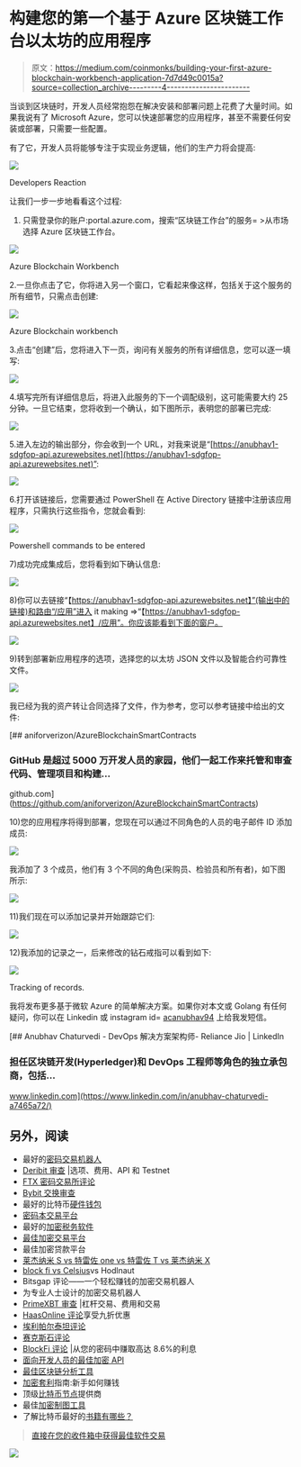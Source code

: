 # 构建您的第一个基于 Azure 区块链工作台以太坊的应用程序

> 原文：<https://medium.com/coinmonks/building-your-first-azure-blockchain-workbench-application-7d7d49c0015a?source=collection_archive---------4----------------------->

当谈到区块链时，开发人员经常抱怨在解决安装和部署问题上花费了大量时间。如果我说有了 Microsoft Azure，您可以快速部署您的应用程序，甚至不需要任何安装或部署，只需要一些配置。

有了它，开发人员将能够专注于实现业务逻辑，他们的生产力将会提高:

![](img/c4410d8241a516f1d4c7d3f379227cbf.png)

Developers Reaction

让我们一步一步地看看这个过程:

1.  只需登录你的账户:portal.azure.com，搜索“区块链工作台”的服务= >从市场选择 Azure 区块链工作台。

![](img/b6f02a0135e59f8733093d8061795642.png)

Azure Blockchain Workbench

2.一旦你点击了它，你将进入另一个窗口，它看起来像这样，包括关于这个服务的所有细节，只需点击创建:

![](img/5e0759ffb98a35fe3e095350cc61669b.png)

Azure Blockchain workbench

3.点击“创建”后，您将进入下一页，询问有关服务的所有详细信息，您可以逐一填写:

![](img/3d787d4a877941bfbb7dd33846acb749.png)

4.填写完所有详细信息后，将进入此服务的下一个调配级别，这可能需要大约 25 分钟。一旦它结束，您将收到一个确认，如下图所示，表明您的部署已完成:

![](img/feaa198265f3eec017081d8f1fdafceb.png)

5.进入左边的输出部分，你会收到一个 URL，对我来说是“[https://anubhav1-sdgfop-api.azurewebsites.net](https://anubhav1-sdgfop-api.azurewebsites.net)”:

![](img/cd0f8983cc9e832a173949bb8ded6099.png)

6.打开该链接后，您需要通过 PowerShell 在 Active Directory 链接中注册该应用程序，只需执行这些指令，您就会看到:

![](img/2eb87fa75eccfa7de52f6e6cb20605c5.png)

Powershell commands to be entered

7)成功完成集成后，您将看到如下确认信息:

![](img/25ffaee1dadeac20d736355e9d3e1e48.png)

8)你可以去链接“【https://anubhav1-sdgfop-api.azurewebsites.net】”(输出中的链接)和路由“/应用”进入 it making =>“【https://anubhav1-sdgfop-api.azurewebsites.net】/应用”。你应该能看到下面的窗户。

![](img/d4d05fe7d5a51e1105e849d1abc18b89.png)

9)转到部署新应用程序的选项，选择您的以太坊 JSON 文件以及智能合约可靠性文件。

![](img/b4db1b4b3f8bf59223ab743eacc6d8fa.png)

我已经为我的资产转让合同选择了文件，作为参考，您可以参考链接中给出的文件:

[](https://github.com/aniforverizon/AzureBlockchainSmartContracts) [## aniforverizon/AzureBlockchainSmartContracts

### GitHub 是超过 5000 万开发人员的家园，他们一起工作来托管和审查代码、管理项目和构建…

github.com](https://github.com/aniforverizon/AzureBlockchainSmartContracts) 

10)您的应用程序将得到部署，您现在可以通过不同角色的人员的电子邮件 ID 添加成员:

![](img/403b93b01348df4a2dab958cf6111dfa.png)

我添加了 3 个成员，他们有 3 个不同的角色(采购员、检验员和所有者)，如下图所示:

![](img/b31872b9d07c651082dcd207e323b2b3.png)

11)我们现在可以添加记录并开始跟踪它们:

![](img/f0daec3141c42aa4155a642715de79f2.png)

12)我添加的记录之一，后来修改的钻石戒指可以看到如下:

![](img/11b8e3dab3d9237804f231ab9c72cc5c.png)

Tracking of records.

我将发布更多基于微软 Azure 的简单解决方案。如果你对本文或 Golang 有任何疑问，你可以在 Linkedin 或 instagram id= [acanubhav94](http://instagram.com/acanubhav94) 上给我发短信。

[](https://www.linkedin.com/in/anubhav-chaturvedi-a7465a72/) [## Anubhav Chaturvedi - DevOps 解决方案架构师- Reliance Jio | LinkedIn

### 担任区块链开发(Hyperledger)和 DevOps 工程师等角色的独立承包商，包括…

www.linkedin.com](https://www.linkedin.com/in/anubhav-chaturvedi-a7465a72/) 

## 另外，阅读

*   最好的[密码交易机器人](/coinmonks/crypto-trading-bot-c2ffce8acb2a)
*   [Deribit 审查](/coinmonks/deribit-review-options-fees-apis-and-testnet-2ca16c4bbdb2) |选项、费用、API 和 Testnet
*   [FTX 密码交易所评论](/coinmonks/ftx-crypto-exchange-review-53664ac1198f)
*   [Bybit 交换审查](/coinmonks/bybit-exchange-review-dbd570019b71)
*   最好的比特币[硬件钱包](/coinmonks/the-best-cryptocurrency-hardware-wallets-of-2020-e28b1c124069?source=friends_link&sk=324dd9ff8556ab578d71e7ad7658ad7c)
*   [密码本交易平台](/coinmonks/top-10-crypto-copy-trading-platforms-for-beginners-d0c37c7d698c)
*   最好的[加密税务软件](/coinmonks/best-crypto-tax-tool-for-my-money-72d4b430816b)
*   [最佳加密交易平台](/coinmonks/the-best-crypto-trading-platforms-in-2020-the-definitive-guide-updated-c72f8b874555)
*   最佳加密贷款平台
*   [莱杰纳米 S vs 特雷佐 one vs 特雷佐 T vs 莱杰纳米 X](https://blog.coincodecap.com/ledger-nano-s-vs-trezor-one-ledger-nano-x-trezor-t)
*   [block fi vs Celsius](/coinmonks/blockfi-vs-celsius-vs-hodlnaut-8a1cc8c26630)vs Hodlnaut
*   Bitsgap 评论——一个轻松赚钱的加密交易机器人
*   为专业人士设计的加密交易机器人
*   [PrimeXBT 审查](/coinmonks/primexbt-review-88e0815be858) |杠杆交易、费用和交易
*   [HaasOnline 评论](/coinmonks/haasonline-review-d8d1a3400419)享受九折优惠
*   [埃利帕尔泰坦评论](/coinmonks/ellipal-titan-review-85e9071dd029)
*   [赛克斯石评论](https://blog.coincodecap.com/secux-stone-hardware-wallet-review)
*   [BlockFi 评论](/coinmonks/blockfi-review-53096053c097) |从您的密码中赚取高达 8.6%的利息
*   [面向开发人员的最佳加密 API](/coinmonks/best-crypto-apis-for-developers-5efe3a597a9f)
*   [最佳区块链分析工具](https://bitquery.io/blog/best-blockchain-analysis-tools-and-software)
*   [加密套利](/coinmonks/crypto-arbitrage-guide-how-to-make-money-as-a-beginner-62bfe5c868f6)指南:新手如何赚钱
*   顶级[比特币节点](https://blog.coincodecap.com/bitcoin-node-solutions)提供商
*   最佳[加密制图工具](/coinmonks/what-are-the-best-charting-platforms-for-cryptocurrency-trading-85aade584d80)
*   了解比特币最好的[书籍有哪些？](/coinmonks/what-are-the-best-books-to-learn-bitcoin-409aeb9aff4b)

> [直接在您的收件箱中获得最佳软件交易](/coinmonks/newsletters/coinmonks)

[![](img/160ce73bd06d46c2250251e7d5969f9d.png)](https://medium.com/coinmonks/newsletters/coinmonks)
